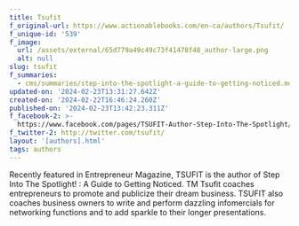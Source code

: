 ```yaml
---
title: Tsufit
f_original-url: https://www.actionablebooks.com/en-ca/authors/Tsufit/
f_unique-id: '539'
f_image:
  url: /assets/external/65d779a49c49c73f41478f48_author-large.png
  alt: null
slug: tsufit
f_summaries:
  - cms/summaries/step-into-the-spotlight-a-guide-to-getting-noticed.md
updated-on: '2024-02-23T13:31:27.642Z'
created-on: '2024-02-22T16:46:24.260Z'
published-on: '2024-02-23T13:42:23.311Z'
f_facebook-2: >-
  https://www.facebook.com/pages/TSUFIT-Author-Step-Into-The-Spotlight/65010967063
f_twitter-2: http://twitter.com/tsufit/
layout: '[authors].html'
tags: authors
---
```


Recently featured in Entrepreneur Magazine, TSUFIT is the author of Step Into The Spotlight! : A Guide to Getting Noticed. TM Tsufit coaches entrepreneurs to promote and publicize their dream business. TSUFIT also coaches business owners to write and perform dazzling infomercials for networking functions and to add sparkle to their longer presentations.
